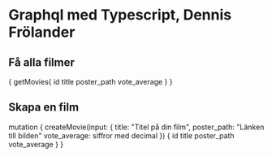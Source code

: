 # Graphql med Typescript, Dennis Frölander

## Få alla filmer

{
  getMovies{
    id
    title
    poster_path
    vote_average
  }
}

## Skapa en film 

 mutation {
  createMovie(input: {
    title: "Titel på din film",
    poster_path: "Länken till bilden"
    vote_average: siffror med decimal
  }) {
      id
      title
      poster_path
      vote_average
  }
}
